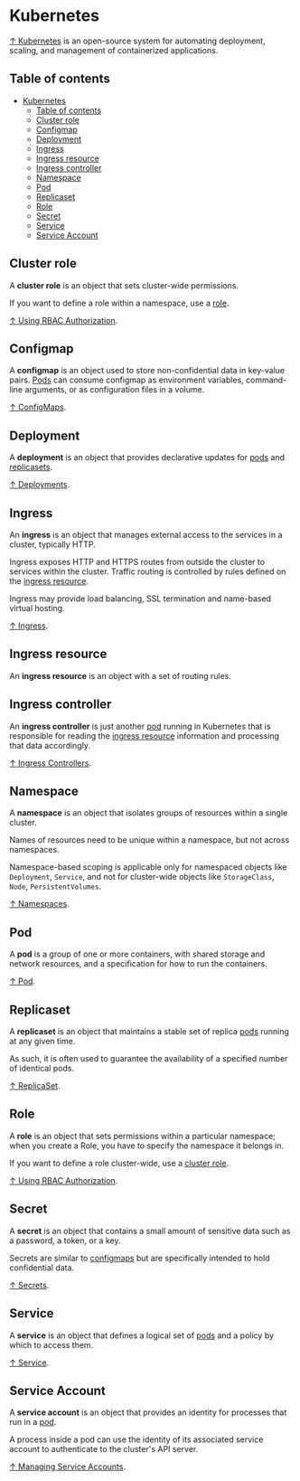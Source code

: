 # Kubernetes

[↑ Kubernetes](https://kubernetes.io) is an open-source system for automating deployment, scaling, and management of containerized applications.

## Table of contents

- [Kubernetes](#kubernetes)
  - [Table of contents](#table-of-contents)
  - [Cluster role](#cluster-role)
  - [Configmap](#configmap)
  - [Deployment](#deployment)
  - [Ingress](#ingress)
  - [Ingress resource](#ingress-resource)
  - [Ingress controller](#ingress-controller)
  - [Namespace](#namespace)
  - [Pod](#pod)
  - [Replicaset](#replicaset)
  - [Role](#role)
  - [Secret](#secret)
  - [Service](#service)
  - [Service Account](#service-account)

## Cluster role

A **cluster role** is an object that sets cluster-wide permissions.

If you want to define a role within a namespace, use a [role](#role).

[↑ Using RBAC Authorization](https://kubernetes.io/docs/reference/access-authn-authz/rbac/).

## Configmap

A **configmap** is an object used to store non-confidential data in key-value pairs. [Pods](#pod) can consume configmap as environment variables, command-line arguments, or as configuration files in a volume.

[↑ ConfigMaps](https://kubernetes.io/docs/concepts/configuration/configmap).

## Deployment

A **deployment** is an object that provides declarative updates for [pods](#pod) and [replicasets](#replicaset).

[↑ Deployments](https://kubernetes.io/docs/concepts/workloads/controllers/deployment).

## Ingress

An **ingress** is an object that manages external access to the services in a cluster, typically HTTP.

Ingress exposes HTTP and HTTPS routes from outside the cluster to services within the cluster. Traffic routing is controlled by rules defined on the [ingress resource](#ingress-resource).

Ingress may provide load balancing, SSL termination and name-based virtual hosting.

[↑ Ingress](https://kubernetes.io/docs/concepts/services-networking/ingress).

## Ingress resource

An **ingress resource** is an object with a set of routing rules.

## Ingress controller

An **ingress controller** is just another [pod](#pod) running in Kubernetes that is responsible for reading the [ingress resource](#ingress-resource) information and processing that data accordingly.

[↑ Ingress Controllers](https://kubernetes.io/docs/concepts/services-networking/ingress-controllers).

## Namespace

A **namespace** is an object that isolates groups of resources within a single cluster.

Names of resources need to be unique within a namespace, but not across namespaces.

Namespace-based scoping is applicable only for namespaced objects like `Deployment`, `Service`, and not for cluster-wide objects like `StorageClass`, `Node`, `PersistentVolumes`.

[↑ Namespaces](https://kubernetes.io/docs/concepts/overview/working-with-objects/namespaces).

## Pod

A **pod** is a group of one or more containers, with shared storage and network resources, and a specification for how to run the containers.

[↑ Pod](https://kubernetes.io/docs/concepts/workloads/pods).

## Replicaset

A **replicaset** is an object that maintains a stable set of replica [pods](#pod) running at any given time.

As such, it is often used to guarantee the availability of a specified number of identical pods.

[↑ ReplicaSet](https://kubernetes.io/docs/concepts/workloads/controllers/replicaset).

## Role

A **role** is an object that sets permissions within a particular namespace; when you create a Role, you have to specify the namespace it belongs in.

If you want to define a role cluster-wide, use a [cluster role](#cluster-role).

[↑ Using RBAC Authorization](https://kubernetes.io/docs/reference/access-authn-authz/rbac/).

## Secret

A **secret** is an object that contains a small amount of sensitive data such as a password, a token, or a key.

Secrets are similar to [configmaps](#configmap) but are specifically intended to hold confidential data.

[↑ Secrets](https://kubernetes.io/docs/concepts/configuration/secret).

## Service

A **service** is an object that defines a logical set of [pods](#pod) and a policy by which to access them.

[↑ Service](https://kubernetes.io/docs/concepts/services-networking/service).

## Service Account

A **service account** is an object that provides an identity for processes that run in a [pod](#pod).

A process inside a pod can use the identity of its associated service account to authenticate to the cluster's API server.

[↑ Managing Service Accounts](https://kubernetes.io/docs/reference/access-authn-authz/service-accounts-admin).
